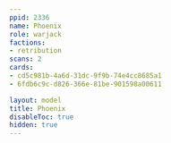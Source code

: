 ```yaml
---
ppid: 2336
name: Phoenix
role: warjack
factions:
- retribution
scans: 2
cards:
- cd5c981b-4a6d-31dc-9f9b-74e4cc8685a1
- 6fdb6c9c-d826-366e-81be-901598a00611

layout: model
title: Phoenix
disableToc: true
hidden: true
---
```


